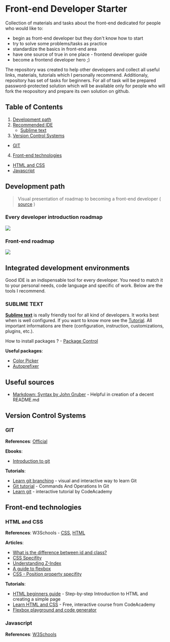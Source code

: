 # Front-end Developer Starter #

Collection of materials and tasks about the front-end dedicated for people who would like to:

- begin as front-end developer but they don't know how to start
- try to solve some problems/tasks as practice
- standardize the basics in front-end area
- have one source of true in one place - frontend developer guide
- become a frontend developer hero ;)

The repository was created to help other developers and collect all useful links, materials, tutorials which I personally recommend.
Additionaly, repository has set of tasks for beginners. For all of task will be prepared password-protected solution which will be available only for people who will fork the reopository and prepare its own solution on github.

## Table of Contents

1. [Development path](#development-path)
2. [Recommended IDE](#integrated-development-environments)
	* [Sublime text](#sublime-text)
3. [Version Control Systems](#version-control-system)
  * [GIT](#git)
4. [Front-end technologies ](#front-end-technologies)
  * [HTML and CSS](#html-and-css)
  * [Javascript](#css)


## Development path
> Visual presentation of roadmap to becoming a front-end developer ( [source](https://github.com/kamranahmedse/developer-roadmap) )

### Every developer introduction roadmap

![](https://i.imgur.com/qBlT67N.png)

### Front-end roadmap

![](https://i.imgur.com/5vFTWcO.png)

## Integrated development environments

Good IDE is an indispensable tool for every developer. You need to match it to your personal needs, code language and specific of work.
Below are the tools I recommend.

### SUBLIME TEXT

**[Sublime text](https://www.sublimetext.com/3)** is really friendly tool for all kind of developers. It works best when is well configured.
If you want to know more see the [Tutorial](https://sublimegit.readthedocs.io/en/latest//tutorial.html#sharing-our-project-with-the-world). All important informations are there (configuration, instruction, customizations, plugins, etc.).

How to install packages ? - [Package Control](https://packagecontrol.io/installation#Simple) 

**Useful packages**: 
* [Color Picker](http://weslly.github.io/ColorPicker/)  
* [Autoprefixer](https://github.com/sindresorhus/sublime-autoprefixer)

## Useful sources
* [Markdown: Syntax by John Gruber](http://weslly.github.io/ColorPicker/) - Helpful in creation of a decent README.md

## Version Control Systems

### GIT
**References**: [Official](https://git-scm.com/docs)

**Ebooks**:
* [Introduction to git](https://www.git-tower.com/learn/git/ebook/en/command-line/introduction#start)

**Tutorials**:
* [Learn git branching](http://learngitbranching.js.org/) - visual and interactive way to learn Git 
* [Git tutorial](https://www.edureka.co/blog/git-tutorial/) - Commands And Operations In Git
* [Learn git](https://www.codecademy.com/learn/learn-git) - interactive tutorial by CodeAcademy

## Front-end technologies 

### HTML and CSS

**References**: W3Schools - [CSS](https://www.w3schools.com/html/html_intro.asp), [HTML](https://www.w3schools.com/css/css3_intro.asp)

**Articles**:
* [What is the difference between id and class?](https://css-tricks.com/the-difference-between-id-and-class/)
* [CSS Specifity](https://www.smashingmagazine.com/2007/07/css-specificity-things-you-should-know/) 
* [Understanding Z-Index](https://developer.mozilla.org/en-US/docs/Web/CSS/CSS_Positioning/Understanding_z_index)
* [A guide to flexbox](https://css-tricks.com/snippets/css/a-guide-to-flexbox/)
* [CSS - Position property specifity](https://developer.mozilla.org/en-US/docs/Web/CSS/position)

**Tutorials**:
* [HTML beginners guide](https://websitesetup.org/html-beginners-guide/) - Step-by-step Introduction to HTML and creating a simple page
* [Learn HTML and CSS](https://www.codecademy.com/learn/learn-html-css) - Free, interactive course from CodeAcademy
* [Flexbox playground and code generator](http://the-echoplex.net/flexyboxes/)

### Javascript 
**References**: 
[W3Schools](https://www.w3schools.com/Js/)


